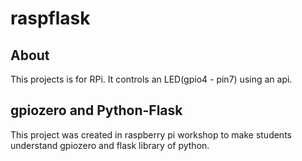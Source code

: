 # raspflask
## About
This projects is for RPi. It controls an LED(gpio4 - pin7) using an api.
## gpiozero and Python-Flask
This project was created in raspberry pi workshop to make students understand gpiozero and flask library of python.
